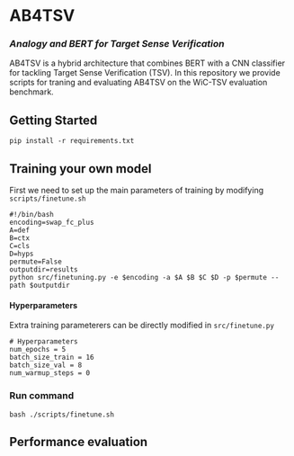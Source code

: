 # AB4TSV
### *Analogy and BERT for Target Sense Verification*

AB4TSV is a hybrid architecture that combines BERT with a CNN classifier for tackling Target Sense Verification (TSV). In this repository we provide scripts for traning and evaluating AB4TSV on the WiC-TSV evaluation benchmark.

## Getting Started

```shell
pip install -r requirements.txt
```

## Training your own model

First we need to set up the main parameters of training by modifying `scripts/finetune.sh`

```shell
#!/bin/bash
encoding=swap_fc_plus
A=def
B=ctx
C=cls
D=hyps
permute=False
outputdir=results
python src/finetuning.py -e $encoding -a $A $B $C $D -p $permute --path $outputdir
```
#### Hyperparameters

Extra training parameterers can be directly modified in `src/finetune.py`
```shell
# Hyperparameters
num_epochs = 5
batch_size_train = 16
batch_size_val = 8
num_warmup_steps = 0
```


### Run command
```shell
bash ./scripts/finetune.sh
```


## Performance evaluation
